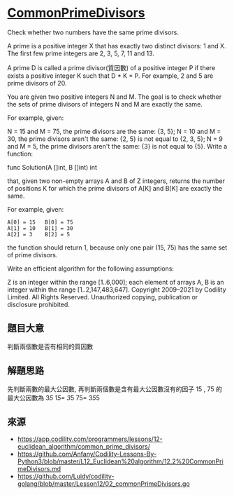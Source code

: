 # [CommonPrimeDivisors](https://app.codility.com/programmers/lessons/12-euclidean_algorithm/common_prime_divisors/)
Check whether two numbers have the same prime divisors.

A prime is a positive integer X that has exactly two distinct divisors: 1 and X. The first few prime integers are 2, 3, 5, 7, 11 and 13.

A prime D is called a prime divisor(質因數) of a positive integer P if there exists a positive integer K such that D * K = P. For example, 2 and 5 are prime divisors of 20.

You are given two positive integers N and M. The goal is to check whether the sets of prime divisors of integers N and M are exactly the same.

For example, given:

N = 15 and M = 75, the prime divisors are the same: {3, 5};
N = 10 and M = 30, the prime divisors aren't the same: {2, 5} is not equal to {2, 3, 5};
N = 9 and M = 5, the prime divisors aren't the same: {3} is not equal to {5}.
Write a function:

func Solution(A []int, B []int) int

that, given two non-empty arrays A and B of Z integers, returns the number of positions K for which the prime divisors of A[K] and B[K] are exactly the same.

For example, given:

    A[0] = 15   B[0] = 75
    A[1] = 10   B[1] = 30
    A[2] = 3    B[2] = 5
the function should return 1, because only one pair (15, 75) has the same set of prime divisors.

Write an efficient algorithm for the following assumptions:

Z is an integer within the range [1..6,000];
each element of arrays A, B is an integer within the range [1..2,147,483,647].
Copyright 2009–2021 by Codility Limited. All Rights Reserved. Unauthorized copying, publication or disclosure prohibited.
## 題目大意
判斷兩個數是否有相同的質因數

## 解題思路
先判斷兩數的最大公因數, 再判斷兩個數是含有最大公因數沒有的因子
15 , 75 的最大公因數為 3*5
15= 3*5
75= 3*5*5

## 來源
* https://app.codility.com/programmers/lessons/12-euclidean_algorithm/common_prime_divisors/
* https://github.com/Anfany/Codility-Lessons-By-Python3/blob/master/L12_Euclidean%20algorithm/12.2%20CommonPrimeDivisors.md
* https://github.com/Luidy/codility-golang/blob/master/Lesson12/02_commonPrimeDivisors.go